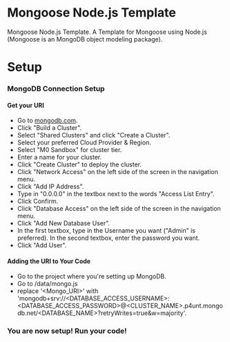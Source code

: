# Mongoose Node.js Template
Mongoose Node.js Template. A Template for Mongoose using Node.js (Mongoose is an MongoDB object modeling package).
# Setup
### MongoDB Connection Setup
#### Get your URI
- Go to [mongodb.com](https://mongodb.com).
- Click "Build a Cluster".
- Select "Shared Clusters" and click "Create a Cluster".
- Select your preferred Cloud Provider & Region.
- Select "M0 Sandbox" for cluster tier.
- Enter a name for your cluster.
- Click "Create Cluster" to deploy the cluster.
- Click "Network Access" on the left side of the screen in the navigation menu.
- Click "Add IP Address".
- Type in "0.0.0.0" in the textbox next to the words "Access List Entry".
- Click Confirm.
- Click "Database Access" on the left side of the screen in the navigation menu.
- Click "Add New Database User".
- In the first textbox, type in the Username you want ("Admin" is preferred). In the second textbox, enter the password you want.
- Click "Add User".
#### Adding the URI to Your Code
- Go to the project where you're setting up MongoDB.
- Go to /data/mongo.js
- replace '<Mongo_URI>' with 'mongodb+srv://<DATABASE_ACCESS_USERNAME>:<DATABASE_ACCESS_PASSWORD>@<CLUSTER_NAME>.p4unt.mongodb.net/<DATABASE_NAME>?retryWrites=true&w=majority'.
### You are now setup! Run your code! 
